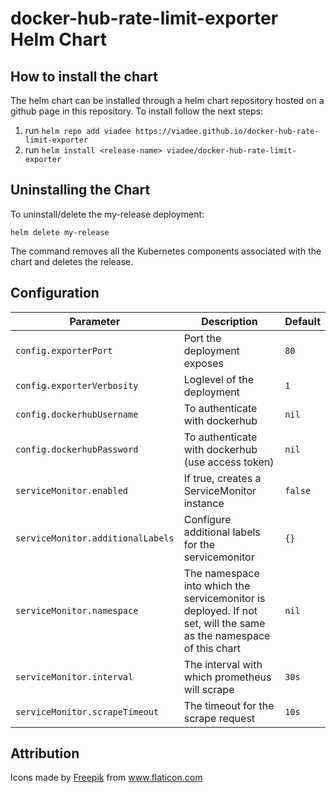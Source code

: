 # docker-hub-rate-limit-exporter Helm Chart

## How to install the chart

The helm chart can be installed through a helm chart repository hosted on a github page in this repository. To install follow the next steps:

1. run `helm repo add viadee https://viadee.github.io/docker-hub-rate-limit-exporter`
2. run `helm install <release-name> viadee/docker-hub-rate-limit-exporter`

## Uninstalling the Chart

To uninstall/delete the my-release deployment:

```console
helm delete my-release
```

The command removes all the Kubernetes components associated with the chart and deletes the release.

## Configuration

| Parameter                         | Description                                                                                                       | Default |
| --------------------------------- | ----------------------------------------------------------------------------------------------------------------- | ------- |
| `config.exporterPort`             | Port the deployment exposes                                                                                       | `80`    |
| `config.exporterVerbosity`        | Loglevel of the deployment                                                                                        | `1`     |
| `config.dockerhubUsername`        | To authenticate with dockerhub                                                                                    | `nil`   |
| `config.dockerhubPassword`        | To authenticate with dockerhub (use access token)                                                                 | `nil`   |
| `serviceMonitor.enabled`          | If true, creates a ServiceMonitor instance                                                                        | `false` |
| `serviceMonitor.additionalLabels` | Configure additional labels for the servicemonitor                                                                | `{}`    |
| `serviceMonitor.namespace`        | The namespace into which the servicemonitor is deployed. If not set, will the same as the namespace of this chart | `nil`   |
| `serviceMonitor.interval`         | The interval with which prometheus will scrape                                                                    | `30s`   |
| `serviceMonitor.scrapeTimeout`    | The timeout for the scrape request                                                                                | `10s`   |

## Attribution

<div>Icons made by <a href="https://www.freepik.com" title="Freepik">Freepik</a> from <a href="https://www.flaticon.com/" title="Flaticon">www.flaticon.com</a></div>
